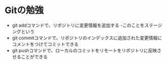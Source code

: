 # Gitの勉強
- git addコマンドで、リポジトリに変更情報を追加する
    -このことをステージングという
- git commitコマンドで、リポジトリのインデックスに追加された変更情報にコメントをつけてコミットできる
- git pushコマンドで、ローカルのコミットをリモートをリポジトリに反映させることができる

